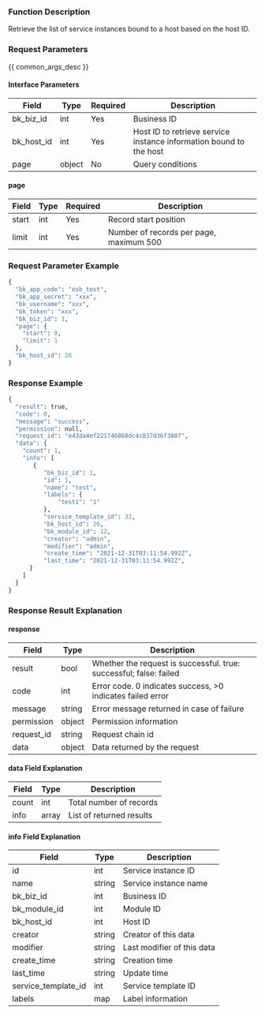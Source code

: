 ### Function Description

Retrieve the list of service instances bound to a host based on the host ID.

### Request Parameters

{{ common_args_desc }}

#### Interface Parameters

| Field      | Type   | Required | Description                                                  |
| ---------- | ------ | -------- | ------------------------------------------------------------ |
| bk_biz_id  | int    | Yes      | Business ID                                                  |
| bk_host_id | int    | Yes      | Host ID to retrieve service instance information bound to the host |
| page       | object | No       | Query conditions                                             |

#### page

| Field | Type | Required | Description                             |
| ----- | ---- | -------- | --------------------------------------- |
| start | int  | Yes      | Record start position                   |
| limit | int  | Yes      | Number of records per page, maximum 500 |

### Request Parameter Example

```python
{
  "bk_app_code": "esb_test",
  "bk_app_secret": "xxx",
  "bk_username": "xxx",
  "bk_token": "xxx",
  "bk_biz_id": 1,
  "page": {
    "start": 0,
    "limit": 1
  },
  "bk_host_id": 26
}
```

### Response Example

```python
{
  "result": true,
  "code": 0,
  "message": "success",
  "permission": null,
  "request_id": "e43da4ef221746868dc4c837d36f3807",
  "data": {
    "count": 1,
    "info": [
       {
          "bk_biz_id": 1,
          "id": 1,
          "name": "test",
          "labels": {
              "test1": "1"
          },
          "service_template_id": 32,
          "bk_host_id": 26,
          "bk_module_id": 12,
          "creator": "admin",
          "modifier": "admin",
          "create_time": "2021-12-31T03:11:54.992Z",
          "last_time": "2021-12-31T03:11:54.992Z",
      }
    ]
  }
}
```

### Response Result Explanation

#### response

| Field       | Type   | Description                                                  |
| ---------- | ------ | ------------------------------------------------------------ |
| result     | bool   | Whether the request is successful. true: successful; false: failed |
| code       | int    | Error code. 0 indicates success, >0 indicates failed error   |
| message    | string | Error message returned in case of failure                    |
| permission | object | Permission information                                       |
| request_id | string | Request chain id                                             |
| data       | object | Data returned by the request                                 |

#### data Field Explanation

| Field | Type  | Description              |
| ----- | ----- | ------------------------ |
| count | int   | Total number of records  |
| info  | array | List of returned results |

#### info Field Explanation

| Field               | Type   | Description                |
| ------------------- | ------ | -------------------------- |
| id                  | int    | Service instance ID        |
| name                | string | Service instance name      |
| bk_biz_id           | int    | Business ID                |
| bk_module_id        | int    | Module ID                  |
| bk_host_id          | int    | Host ID                    |
| creator             | string | Creator of this data       |
| modifier            | string | Last modifier of this data |
| create_time         | string | Creation time              |
| last_time           | string | Update time                |
| service_template_id | int    | Service template ID        |
| labels              | map    | Label information          |
